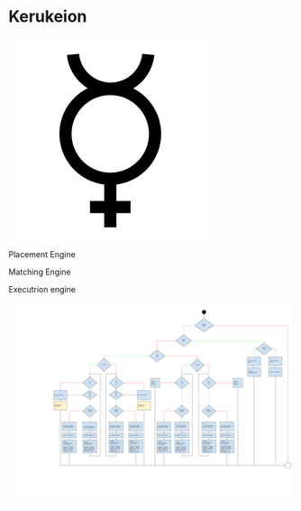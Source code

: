 # Kerukeion

![logo](kerukeion.png)


Placement Engine

Matching Engine

Executrion engine

![activitypng](docs/activity-matching-engine.png)
